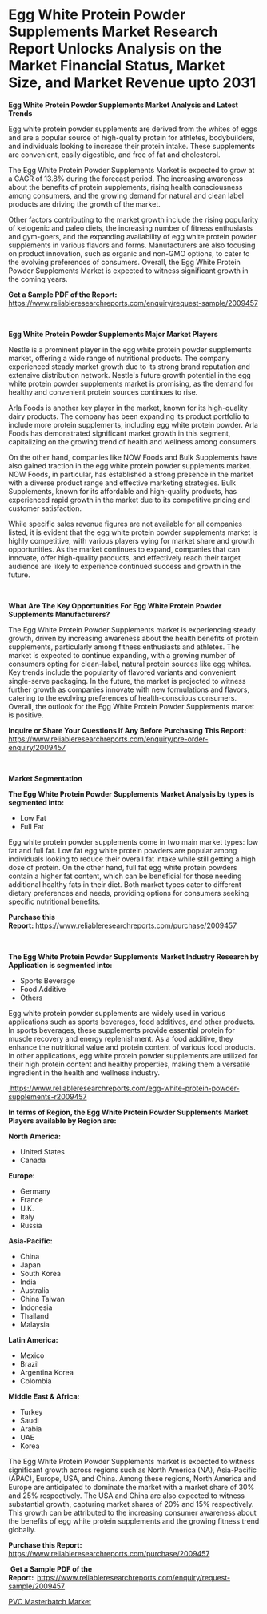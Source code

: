 <p><h1>Egg White Protein Powder Supplements Market Research Report Unlocks Analysis on the Market Financial Status, Market Size, and Market Revenue upto 2031</h1></p><p><strong>Egg White Protein Powder Supplements Market Analysis and Latest Trends</strong></p>
<p><p>Egg white protein powder supplements are derived from the whites of eggs and are a popular source of high-quality protein for athletes, bodybuilders, and individuals looking to increase their protein intake. These supplements are convenient, easily digestible, and free of fat and cholesterol.</p><p>The Egg White Protein Powder Supplements Market is expected to grow at a CAGR of 13.8% during the forecast period. The increasing awareness about the benefits of protein supplements, rising health consciousness among consumers, and the growing demand for natural and clean label products are driving the growth of the market.</p><p>Other factors contributing to the market growth include the rising popularity of ketogenic and paleo diets, the increasing number of fitness enthusiasts and gym-goers, and the expanding availability of egg white protein powder supplements in various flavors and forms. Manufacturers are also focusing on product innovation, such as organic and non-GMO options, to cater to the evolving preferences of consumers. Overall, the Egg White Protein Powder Supplements Market is expected to witness significant growth in the coming years.</p></p>
<p><strong>Get a Sample PDF of the Report:&nbsp;</strong> <a href="https://www.reliableresearchreports.com/enquiry/request-sample/2009457">https://www.reliableresearchreports.com/enquiry/request-sample/2009457</a></p>
<p>&nbsp;</p>
<p><strong>Egg White Protein Powder Supplements Major Market Players</strong></p>
<p><p>Nestle is a prominent player in the egg white protein powder supplements market, offering a wide range of nutritional products. The company experienced steady market growth due to its strong brand reputation and extensive distribution network. Nestle's future growth potential in the egg white protein powder supplements market is promising, as the demand for healthy and convenient protein sources continues to rise.</p><p>Arla Foods is another key player in the market, known for its high-quality dairy products. The company has been expanding its product portfolio to include more protein supplements, including egg white protein powder. Arla Foods has demonstrated significant market growth in this segment, capitalizing on the growing trend of health and wellness among consumers.</p><p>On the other hand, companies like NOW Foods and Bulk Supplements have also gained traction in the egg white protein powder supplements market. NOW Foods, in particular, has established a strong presence in the market with a diverse product range and effective marketing strategies. Bulk Supplements, known for its affordable and high-quality products, has experienced rapid growth in the market due to its competitive pricing and customer satisfaction.</p><p>While specific sales revenue figures are not available for all companies listed, it is evident that the egg white protein powder supplements market is highly competitive, with various players vying for market share and growth opportunities. As the market continues to expand, companies that can innovate, offer high-quality products, and effectively reach their target audience are likely to experience continued success and growth in the future.</p></p>
<p>&nbsp;</p>
<p><strong>What Are The Key Opportunities For Egg White Protein Powder Supplements Manufacturers?</strong></p>
<p><p>The Egg White Protein Powder Supplements market is experiencing steady growth, driven by increasing awareness about the health benefits of protein supplements, particularly among fitness enthusiasts and athletes. The market is expected to continue expanding, with a growing number of consumers opting for clean-label, natural protein sources like egg whites. Key trends include the popularity of flavored variants and convenient single-serve packaging. In the future, the market is projected to witness further growth as companies innovate with new formulations and flavors, catering to the evolving preferences of health-conscious consumers. Overall, the outlook for the Egg White Protein Powder Supplements market is positive.</p></p>
<p><strong>Inquire or Share Your Questions If Any Before Purchasing This Report:</strong> <a href="https://www.reliableresearchreports.com/enquiry/pre-order-enquiry/2009457">https://www.reliableresearchreports.com/enquiry/pre-order-enquiry/2009457</a></p>
<p>&nbsp;</p>
<p><strong>Market Segmentation</strong></p>
<p><strong>The Egg White Protein Powder Supplements Market Analysis by types is segmented into:</strong></p>
<p><ul><li>Low Fat</li><li>Full Fat</li></ul></p>
<p><p>Egg white protein powder supplements come in two main market types: low fat and full fat. Low fat egg white protein powders are popular among individuals looking to reduce their overall fat intake while still getting a high dose of protein. On the other hand, full fat egg white protein powders contain a higher fat content, which can be beneficial for those needing additional healthy fats in their diet. Both market types cater to different dietary preferences and needs, providing options for consumers seeking specific nutritional benefits.</p></p>
<p><strong>Purchase this Report:&nbsp;</strong><a href="https://www.reliableresearchreports.com/purchase/2009457">https://www.reliableresearchreports.com/purchase/2009457</a></p>
<p>&nbsp;</p>
<p><strong>The Egg White Protein Powder Supplements Market Industry Research by Application is segmented into:</strong></p>
<p><ul><li>Sports Beverage</li><li>Food Additive</li><li>Others</li></ul></p>
<p><p>Egg white protein powder supplements are widely used in various applications such as sports beverages, food additives, and other products. In sports beverages, these supplements provide essential protein for muscle recovery and energy replenishment. As a food additive, they enhance the nutritional value and protein content of various food products. In other applications, egg white protein powder supplements are utilized for their high protein content and healthy properties, making them a versatile ingredient in the health and wellness industry.</p></p>
<p><a href="https://www.reliableresearchreports.com/egg-white-protein-powder-supplements-r2009457">&nbsp;https://www.reliableresearchreports.com/egg-white-protein-powder-supplements-r2009457</a></p>
<p><strong>In terms of Region, the Egg White Protein Powder Supplements Market Players available by Region are:</strong></p>
<p>
    <p> <strong> North America: </strong>
        <ul>
            <li>United States</li>
            <li>Canada</li>
        </ul>
        </p> 
    <p> <strong> Europe: </strong>
        <ul>
            <li>Germany</li>
            <li>France</li>
            <li>U.K.</li>
            <li>Italy</li>
            <li>Russia</li>
        </ul>
        </p> 
    <p> <strong> Asia-Pacific: </strong>
        <ul>
            <li>China</li>
            <li>Japan</li>
            <li>South Korea</li>
            <li>India</li>
            <li>Australia</li>
            <li>China Taiwan</li>
            <li>Indonesia</li>
            <li>Thailand</li>
            <li>Malaysia</li>
        </ul>
        </p> 
    <p> <strong> Latin America: </strong>
        <ul>
            <li>Mexico</li>
            <li>Brazil</li>
            <li>Argentina Korea</li>
            <li>Colombia</li>
        </ul>
        </p> 
    <p> <strong> Middle East & Africa: </strong>
        <ul>
            <li>Turkey</li>
            <li>Saudi</li>
            <li>Arabia</li>
            <li>UAE</li>
            <li>Korea</li>
        </ul>
    </p>
    </p>
<p><p>The Egg White Protein Powder Supplements market is expected to witness significant growth across regions such as North America (NA), Asia-Pacific (APAC), Europe, USA, and China. Among these regions, North America and Europe are anticipated to dominate the market with a market share of 30% and 25% respectively. The USA and China are also expected to witness substantial growth, capturing market shares of 20% and 15% respectively. This growth can be attributed to the increasing consumer awareness about the benefits of egg white protein supplements and the growing fitness trend globally.</p></p>
<p><strong>Purchase this Report: </strong><a href="https://www.reliableresearchreports.com/purchase/2009457">https://www.reliableresearchreports.com/purchase/2009457</a></p>
<p>&nbsp;<strong>Get a Sample PDF of the Report:&nbsp;&nbsp;</strong><a href="https://www.reliableresearchreports.com/enquiry/request-sample/2009457">https://www.reliableresearchreports.com/enquiry/request-sample/2009457</a></p>
<p><strong></strong></p>
<p><p><a href="https://silk-columnist-571.notion.site/PVC-Masterbatch-Market-Centers-on-Aspects-such-as-Market-Growth-Market-Share-Market-Opportunity-a-6f35cf184faa4375b55640040ee76f17">PVC Masterbatch Market</a></p></p>